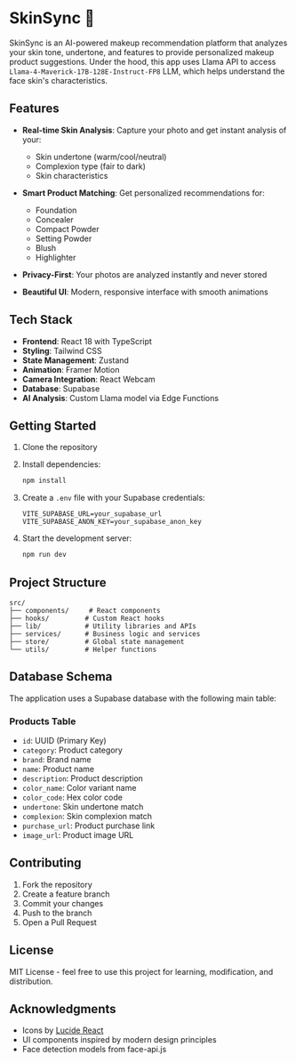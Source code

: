 # SkinSync 🎨

SkinSync is an AI-powered makeup recommendation platform that analyzes your skin tone, undertone, and features to provide personalized makeup product suggestions. Under the hood, this app uses Llama API to access `Llama-4-Maverick-17B-128E-Instruct-FP8` LLM, which helps understand the face skin's characteristics.

## Features

- **Real-time Skin Analysis**: Capture your photo and get instant analysis of your:
  - Skin undertone (warm/cool/neutral)
  - Complexion type (fair to dark)
  - Skin characteristics

- **Smart Product Matching**: Get personalized recommendations for:
  - Foundation
  - Concealer
  - Compact Powder
  - Setting Powder
  - Blush
  - Highlighter

- **Privacy-First**: Your photos are analyzed instantly and never stored

- **Beautiful UI**: Modern, responsive interface with smooth animations

## Tech Stack

- **Frontend**: React 18 with TypeScript
- **Styling**: Tailwind CSS
- **State Management**: Zustand
- **Animation**: Framer Motion
- **Camera Integration**: React Webcam
- **Database**: Supabase
- **AI Analysis**: Custom Llama model via Edge Functions

## Getting Started

1. Clone the repository
2. Install dependencies:
   ```bash
   npm install
   ```

3. Create a `.env` file with your Supabase credentials:
   ```
   VITE_SUPABASE_URL=your_supabase_url
   VITE_SUPABASE_ANON_KEY=your_supabase_anon_key
   ```

4. Start the development server:
   ```bash
   npm run dev
   ```

## Project Structure

```
src/
├── components/     # React components
├── hooks/         # Custom React hooks
├── lib/           # Utility libraries and APIs
├── services/      # Business logic and services
├── store/         # Global state management
└── utils/         # Helper functions
```

## Database Schema

The application uses a Supabase database with the following main table:

### Products Table
- `id`: UUID (Primary Key)
- `category`: Product category
- `brand`: Brand name
- `name`: Product name
- `description`: Product description
- `color_name`: Color variant name
- `color_code`: Hex color code
- `undertone`: Skin undertone match
- `complexion`: Skin complexion match
- `purchase_url`: Product purchase link
- `image_url`: Product image URL

## Contributing

1. Fork the repository
2. Create a feature branch
3. Commit your changes
4. Push to the branch
5. Open a Pull Request

## License

MIT License - feel free to use this project for learning, modification, and distribution.

## Acknowledgments

- Icons by [Lucide React](https://lucide.dev)
- UI components inspired by modern design principles
- Face detection models from face-api.js
